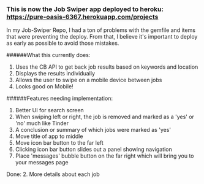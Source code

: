 ### This is now the Job Swiper app deployed to heroku: https://pure-oasis-6367.herokuapp.com/projects

In my Job-Swiper Repo, I had a ton of problems with the gemfile and items that were preventing the deploy. From that, I believe it's
important to deploy as early as possible to avoid those mistakes.

######What this currently does:

1. Uses the CB API to get back job results based on keywords and location
2. Displays the results individually
3. Allows the user to swipe on a mobile device between jobs
4. Looks good on Mobile!

######Features needing implementation:

1. Better UI for search screen
2. When swiping left or right, the job is removed and marked as a 'yes' or 'no' much like Tinder
3. A conclusion or summary of which jobs were marked as 'yes'
4. Move title of app to middle
5. Move icon bar button to the far left
6. Clicking icon bar button slides out a panel showing navigation
7. Place 'messages' bubble button on the far right which will bring you to your messages page

Done:
2. More details about each job